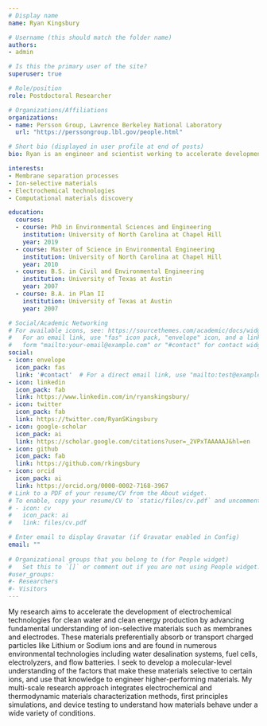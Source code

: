 ```yaml
---
# Display name
name: Ryan Kingsbury

# Username (this should match the folder name)
authors:
- admin

# Is this the primary user of the site?
superuser: true

# Role/position
role: Postdoctoral Researcher

# Organizations/Affiliations
organizations:
- name: Persson Group, Lawrence Berkeley National Laboratory
  url: "https://perssongroup.lbl.gov/people.html"

# Short bio (displayed in user profile at end of posts)
bio: Ryan is an engineer and scientist working to accelerate development of advanced materials for water purification and clean energy production. 

interests:
- Membrane separation processes
- Ion-selective materials
- Electrochemical technologies
- Computational materials discovery

education:
  courses:
  - course: PhD in Environmental Sciences and Engineering
    institution: University of North Carolina at Chapel Hill
    year: 2019
  - course: Master of Science in Environmental Engineering
    institution: University of North Carolina at Chapel Hill
    year: 2010
  - course: B.S. in Civil and Environmental Engineering
    institution: University of Texas at Austin
    year: 2007
  - course: B.A. in Plan II
    institution: University of Texas at Austin
    year: 2007

# Social/Academic Networking
# For available icons, see: https://sourcethemes.com/academic/docs/widgets/#icons
#   For an email link, use "fas" icon pack, "envelope" icon, and a link in the
#   form "mailto:your-email@example.com" or "#contact" for contact widget.
social:
- icon: envelope
  icon_pack: fas
  link: '#contact'  # For a direct email link, use "mailto:test@example.org".
- icon: linkedin
  icon_pack: fab
  link: https://www.linkedin.com/in/ryanskingsbury/
- icon: twitter
  icon_pack: fab
  link: https://twitter.com/RyanSKingsbury
- icon: google-scholar
  icon_pack: ai
  link: https://scholar.google.com/citations?user=_2VPxTAAAAAJ&hl=en
- icon: github
  icon_pack: fab
  link: https://github.com/rkingsbury
- icon: orcid
  icon_pack: ai
  link: https://orcid.org/0000-0002-7168-3967
# Link to a PDF of your resume/CV from the About widget.
# To enable, copy your resume/CV to `static/files/cv.pdf` and uncomment the lines below.  
# - icon: cv
#   icon_pack: ai
#   link: files/cv.pdf

# Enter email to display Gravatar (if Gravatar enabled in Config)
email: ""
  
# Organizational groups that you belong to (for People widget)
#   Set this to `[]` or comment out if you are not using People widget.  
#user_groups:
#- Researchers
#- Visitors
---
```

My research aims to accelerate the development of electrochemical technologies for clean water and clean energy production by advancing fundamental understanding of ion-selective materials such as membranes and electrodes. These materials preferentially absorb or transport charged particles like Lithium or Sodium ions and are found in numerous environmental technologies including water desalination systems, fuel cells, electrolyzers, and flow batteries. I seek to develop a molecular-level understanding of the factors that make these materials selective to certain ions, and use that knowledge to engineer higher-performing materials. My multi-scale research approach integrates electrochemical and thermodynamic materials characterization methods, first principles simulations, and device testing to understand how materials behave under a wide variety of conditions.